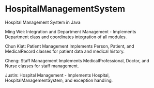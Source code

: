 # HospitalManagementSystem
Hospital Management System in Java 

Ming Wei: Integration and Department Management - Implements Department class and coordinates integration of all modules.

Chun Kiat:	Patient Management	Implements Person, Patient, and MedicalRecord classes for patient data and medical history.

Cheng: Staff Management	Implements MedicalProfessional, Doctor, and Nurse classes for staff management.

Justin: Hospital Management -	Implements Hospital, HospitalManagementSystem, and exception handling.
